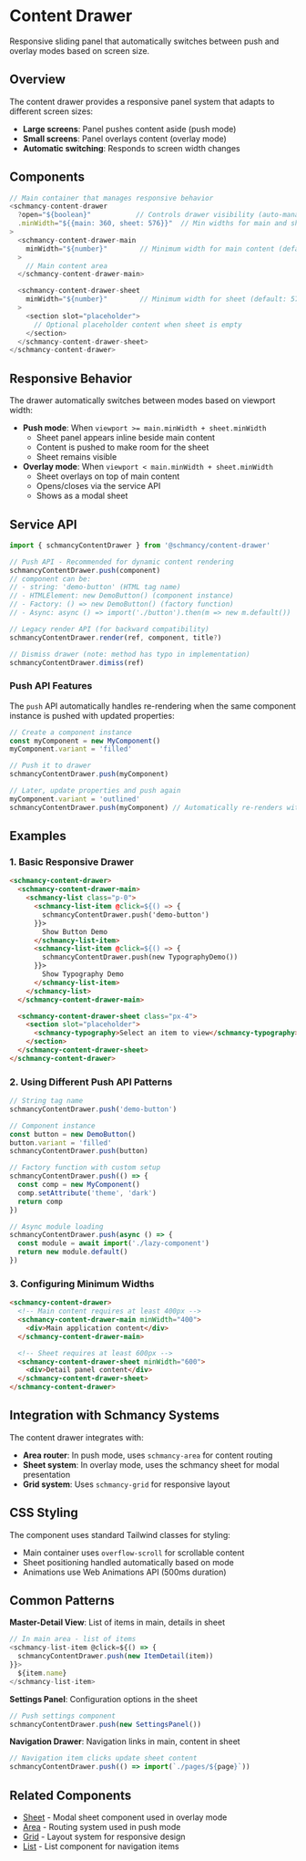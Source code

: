 # Content Drawer

Responsive sliding panel that automatically switches between push and overlay modes based on screen size.

## Overview

The content drawer provides a responsive panel system that adapts to different screen sizes:
- **Large screens**: Panel pushes content aside (push mode)
- **Small screens**: Panel overlays content (overlay mode)
- **Automatic switching**: Responds to screen width changes

## Components

```js
// Main container that manages responsive behavior
<schmancy-content-drawer
  ?open="${boolean}"           // Controls drawer visibility (auto-managed)
  .minWidth="${{main: 360, sheet: 576}}"  // Min widths for main and sheet
>
  <schmancy-content-drawer-main
    minWidth="${number}"        // Minimum width for main content (default: 360px)
  >
    // Main content area
  </schmancy-content-drawer-main>

  <schmancy-content-drawer-sheet
    minWidth="${number}"        // Minimum width for sheet (default: 576px)
  >
    <section slot="placeholder">
      // Optional placeholder content when sheet is empty
    </section>
  </schmancy-content-drawer-sheet>
</schmancy-content-drawer>
```

## Responsive Behavior

The drawer automatically switches between modes based on viewport width:
- **Push mode**: When `viewport >= main.minWidth + sheet.minWidth`
  - Sheet panel appears inline beside main content
  - Content is pushed to make room for the sheet
  - Sheet remains visible
- **Overlay mode**: When `viewport < main.minWidth + sheet.minWidth`
  - Sheet overlays on top of main content
  - Opens/closes via the service API
  - Shows as a modal sheet

## Service API

```js
import { schmancyContentDrawer } from '@schmancy/content-drawer'

// Push API - Recommended for dynamic content rendering
schmancyContentDrawer.push(component)
// component can be:
// - string: 'demo-button' (HTML tag name)
// - HTMLElement: new DemoButton() (component instance)
// - Factory: () => new DemoButton() (factory function)
// - Async: async () => import('./button').then(m => new m.default())

// Legacy render API (for backward compatibility)
schmancyContentDrawer.render(ref, component, title?)

// Dismiss drawer (note: method has typo in implementation)
schmancyContentDrawer.dimiss(ref)
```

### Push API Features

The `push` API automatically handles re-rendering when the same component instance is pushed with updated properties:

```js
// Create a component instance
const myComponent = new MyComponent()
myComponent.variant = 'filled'

// Push it to drawer
schmancyContentDrawer.push(myComponent)

// Later, update properties and push again
myComponent.variant = 'outlined'
schmancyContentDrawer.push(myComponent) // Automatically re-renders with new properties
```

## Examples

### 1. Basic Responsive Drawer

```html
<schmancy-content-drawer>
  <schmancy-content-drawer-main>
    <schmancy-list class="p-0">
      <schmancy-list-item @click=${() => {
        schmancyContentDrawer.push('demo-button')
      }}>
        Show Button Demo
      </schmancy-list-item>
      <schmancy-list-item @click=${() => {
        schmancyContentDrawer.push(new TypographyDemo())
      }}>
        Show Typography Demo
      </schmancy-list-item>
    </schmancy-list>
  </schmancy-content-drawer-main>

  <schmancy-content-drawer-sheet class="px-4">
    <section slot="placeholder">
      <schmancy-typography>Select an item to view</schmancy-typography>
    </section>
  </schmancy-content-drawer-sheet>
</schmancy-content-drawer>
```

### 2. Using Different Push API Patterns

```js
// String tag name
schmancyContentDrawer.push('demo-button')

// Component instance
const button = new DemoButton()
button.variant = 'filled'
schmancyContentDrawer.push(button)

// Factory function with custom setup
schmancyContentDrawer.push(() => {
  const comp = new MyComponent()
  comp.setAttribute('theme', 'dark')
  return comp
})

// Async module loading
schmancyContentDrawer.push(async () => {
  const module = await import('./lazy-component')
  return new module.default()
})
```

### 3. Configuring Minimum Widths

```html
<schmancy-content-drawer>
  <!-- Main content requires at least 400px -->
  <schmancy-content-drawer-main minWidth="400">
    <div>Main application content</div>
  </schmancy-content-drawer-main>

  <!-- Sheet requires at least 600px -->
  <schmancy-content-drawer-sheet minWidth="600">
    <div>Detail panel content</div>
  </schmancy-content-drawer-sheet>
</schmancy-content-drawer>
```

## Integration with Schmancy Systems

The content drawer integrates with:
- **Area router**: In push mode, uses `schmancy-area` for content routing
- **Sheet system**: In overlay mode, uses the schmancy sheet for modal presentation
- **Grid system**: Uses `schmancy-grid` for responsive layout

## CSS Styling

The component uses standard Tailwind classes for styling:
- Main container uses `overflow-scroll` for scrollable content
- Sheet positioning handled automatically based on mode
- Animations use Web Animations API (500ms duration)

## Common Patterns

**Master-Detail View**: List of items in main, details in sheet
```js
// In main area - list of items
<schmancy-list-item @click=${() => {
  schmancyContentDrawer.push(new ItemDetail(item))
}}>
  ${item.name}
</schmancy-list-item>
```

**Settings Panel**: Configuration options in the sheet
```js
// Push settings component
schmancyContentDrawer.push(new SettingsPanel())
```

**Navigation Drawer**: Navigation links in main, content in sheet
```js
// Navigation item clicks update sheet content
schmancyContentDrawer.push(() => import(`./pages/${page}`))
```

## Related Components

- [Sheet](./sheet.md) - Modal sheet component used in overlay mode
- [Area](./area.md) - Routing system used in push mode
- [Grid](./grid.md) - Layout system for responsive design
- [List](./list.md) - List component for navigation items